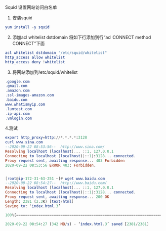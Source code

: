 Squid 设置网站访问白名单


1. 安装squid

  ```elm
  yum install -y squid
  
  ```

  

2. 添加acl whitelist dstdomain
将如下行添加到行“acl CONNECT method CONNECT”下面

```elm
acl whitelist dstdomain "/etc/squid/whitelist"
http_access allow whitelist
http_access deny !whitelist

```



3. 将网站添加到/etc/squid/whitelist

  ```elm
  .google.com
  .gmail.com
  .amazon.com
  .ssl-images-amazon.com
  .baidu.com
  www.whatismyip.com
  .lumtest.com
  .ip-api.com
  .vmlogin.com
  
  ```

  

  4.测试

  ```elm
  export http_proxy=http://*.*.*.*:3128
  curl www.sina.com
  --2020-09-22 08:53:56--  http://www.sina.com/
  Resolving localhost (localhost)... ::1, 127.0.0.1
  Connecting to localhost (localhost)|::1|:3128... connected.
  Proxy request sent, awaiting response... 403 Forbidden
  2020-09-22 08:53:56 ERROR 403: Forbidden.
  
  
  [root@ip-172-31-63-251 ~]# wget www.baidu.com
  --2020-09-22 08:54:27--  http://www.baidu.com/
  Resolving localhost (localhost)... ::1, 127.0.0.1
  Connecting to localhost (localhost)|::1|:3128... connected.
  Proxy request sent, awaiting response... 200 OK
  Length: 2381 (2.3K) [text/html]
  Saving to: ‘index.html.3’
  
  100%[================================================================================================================================================>] 2,381       --.-K/s   in 0s      
  
  2020-09-22 08:54:27 (342 MB/s) - ‘index.html.3’ saved [2381/2381]
  
  ```

  
